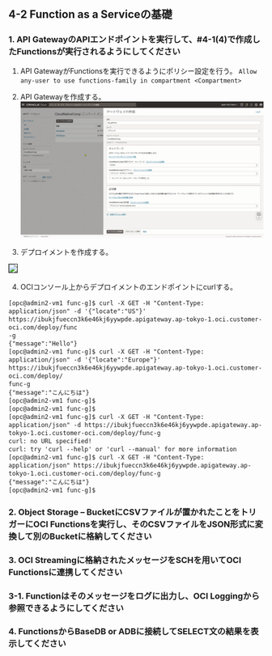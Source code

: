## 4-2 Function as a Serviceの基礎

### 1. API GatewayのAPIエンドポイントを実行して、#4-1(4)で作成したFunctionsが実行されるようにしてください

1. API GatewayがFunctionsを実行できるようにポリシー設定を行う。
`Allow any-user to use functions-family in compartment <Compartment>`

2. API Gatewayを作成する。
   ![](./apiGateway01.png)

3. デプロイメントを作成する。
  <image src="./apiGateway02.png" width=00 border="1">

4. OCIコンソール上からデプロイメントのエンドポイントにcurlする。

```console
[opc@admin2-vm1 func-g]$ curl -X GET -H "Content-Type: application/json" -d '{"locate":"US"}' https://ibukjfueccn3k6e46kj6yywpde.apigateway.ap-tokyo-1.oci.customer-oci.com/deploy/func
-g
{"message":"Hello"}
[opc@admin2-vm1 func-g]$ curl -X GET -H "Content-Type: application/json" -d '{"locate":"Europe"}' https://ibukjfueccn3k6e46kj6yywpde.apigateway.ap-tokyo-1.oci.customer-oci.com/deploy/
func-g
{"message":"こんにちは"}
[opc@admin2-vm1 func-g]$ 
[opc@admin2-vm1 func-g]$ 
[opc@admin2-vm1 func-g]$ curl -X GET -H "Content-Type: application/json" -d https://ibukjfueccn3k6e46kj6yywpde.apigateway.ap-tokyo-1.oci.customer-oci.com/deploy/func-g
curl: no URL specified!
curl: try 'curl --help' or 'curl --manual' for more information
[opc@admin2-vm1 func-g]$ curl -X GET -H "Content-Type: application/json" https://ibukjfueccn3k6e46kj6yywpde.apigateway.ap-tokyo-1.oci.customer-oci.com/deploy/func-g
{"message":"こんにちは"}
[opc@admin2-vm1 func-g]$ 
```

### 2. Object Storage – BucketにCSVファイルが置かれたことをトリガーにOCI Functionsを実行し、そのCSVファイルをJSON形式に変換して別のBucketに格納してください
### 3. OCI Streamingに格納されたメッセージをSCHを用いてOCI Functionsに連携してください
### 3-1. Functionはそのメッセージをログに出力し、OCI Loggingから参照できるようにしてください
### 4. FunctionsからBaseDB or ADBに接続してSELECT文の結果を表示してください
